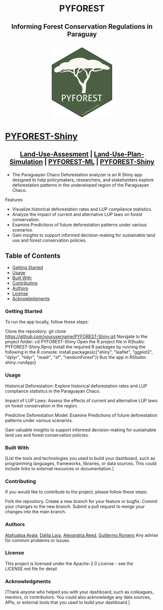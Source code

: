 <h1 align="center">

PYFOREST

</h1>

<h2 align="center">

Informing Forest Conservation Regulations in Paraguay

</h2>

<h2 align="center">

<img src="https://github.com/cp-PYFOREST/Land-Use-Plan-Simulation/blob/main/img/pyforest_hex_sticker.png" alt="Banner" width="200">

</h2>

# [PYFOREST-Shiny](https://reedalexandria.shinyapps.io/pyforest-dashboard/) 

<h2 align="center">

[Land-Use-Assesment](https://github.com/cp-PYFOREST/Land-Use-Assessment) | [Land-Use-Plan-Simulation](https://github.com/cp-PYFOREST/Land-Use-Plan-Simulation) | [PYFOREST-ML](https://github.com/cp-PYFOREST/PYFOREST-ML) | [PYFOREST-Shiny](https://github.com/cp-PYFOREST/PYFOREST-Shiny)

</h2>



- The Paraguayan Chaco Deforestation analyzer is an R Shiny app designed to help policymakers, researchers, and stakeholders explore deforestation patterns in the undeveloped region of the Paraguayan Chaco. 

Features
- Visualize historical deforestation rates and LUP compliance statistics. 
- Analyze the impact of current and alternative LUP laws on forest conservation. 
- Examine Predictions of future deforestation patterns under various scenarios. 
- Gain insights to support informed decision-making for sustainable land use and forest conservation policies.

## Table of Contents
- [Getting Started](#getting-started)
- [Usage](#usage)
- [Built With](#built-with)
- [Contributing](#contributing)
- [Authors](#authors)
- [License](#license)
- [Acknowledgments](#acknowledgments)

### Getting Started
To run the app locally, follow these steps:

Clone the repository: git clone https://github.com/yourusername/PYFOREST-Shiny.git
Navigate to the project folder: cd PYFOREST-Shiny
Open the R project file in RStudio: PYFOREST-Shiny.Rproj
Install the required R packages by running the following in the R console: install.packages(c("shiny", "leaflet", "ggplot2", "dplyr", "tidyr", "readr", "sf", "randomForest"))
Run the app in RStudio: shiny::runApp()

### Usage
Historical Deforestation: Explore historical deforestation rates and LUP compliance statistics in the Paraguayan Chaco.

Impact of LUP Laws: Assess the effects of current and alternative LUP laws on forest conservation in the region.

Predictive Deforestation Model: Examine Predictions of future deforestation patterns under various scenarios.

Gain valuable insights to support informed decision-making for sustainable land use and forest conservation policies.

### Built With
[List the tools and technologies you used to build your dashboard, such as programming languages, frameworks, libraries, or data sources. This could include links to external resources or documentation.]

### Contributing
If you would like to contribute to the project, please follow these steps:

Fork the repository.
Create a new branch for your feature or bugfix.
Commit your changes to the new branch.
Submit a pull request to merge your changes into the main branch.

### Authors
[Atahualpa Ayala](Atahualpa-Ayala),  [Dalila Lara](https://github.com/dalilalara),  [Alexandria Reed](https://github.com/reedalexandria),  [Guillermo Romero](https://github.com/romero61)
Any advise for common problems or issues.

### License
This project is licensed under the Apache-2.0 License - see the LICENSE.md file for detail

### Acknowledgments
[Thank anyone who helped you with your dashboard, such as colleagues, mentors, or contributors. You could also acknowledge any data sources, APIs, or external tools that you used to build your dashboard.]
